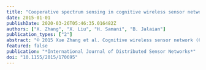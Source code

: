```yaml
---
title: "Cooperative spectrum sensing in cognitive wireless sensor networks"
date: 2015-01-01
publishDate: 2020-03-26T05:46:35.016482Z
authors: ["X. Zhang", "X. Liu", "H. Samani", "B. Jalaian"]
publication_types: ["2"]
abstract: "© 2015 Xue Zhang et al. Cognitive wireless sensor network (CWSN) is a combination of cognitive radio and wireless sensor networks (WSNs), which can effectively solve spectrum resource scarcity problem in WSNs. As one of the key technologies in CWSNs, spectrum sensing enables sensors to detect and opportunistic access underutilized idle licensed bands, which remarkably improves the spectrum utilization and system performance. And cooperative spectrum sensing (CSS) has emerged to enhance detection performance of spectrum sensing. Focusing on CSS schemes in CWSNs, this paper explores the cooperative and noncooperative schemes comprehensively. The characteristics of the existing CSS schemes are analyzed in CWSNs. And then, according to the behavior of cognitive sensors, CSS techniques are classified into noncooperative and cooperative schemes. Concentrating on energy consumption, cooperative CSS schemes are classified into three categories: censoring, clustering, and sensor selection. The performance of three kinds of CSS schemes is compared and analyzed thoroughly. Finally, the difficulties and challenges of CSS scheme are addressed in CWSNs."
featured: false
publication: "*International Journal of Distributed Sensor Networks*"
doi: "10.1155/2015/170695"
---
```


